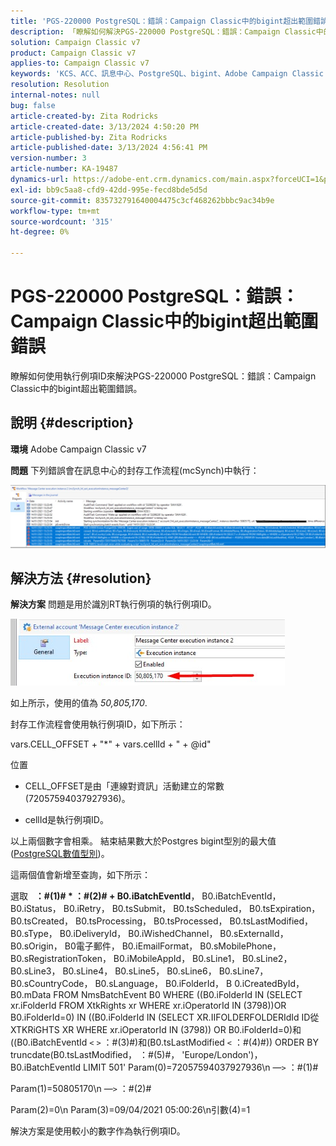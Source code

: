 ```yaml
---
title: 'PGS-220000 PostgreSQL：錯誤：Campaign Classic中的bigint超出範圍錯誤'
description: 「瞭解如何解決PGS-220000 PostgreSQL：錯誤：Campaign Classic中的bigint超出範圍錯誤」
solution: Campaign Classic v7
product: Campaign Classic v7
applies-to: Campaign Classic v7
keywords: 'KCS、ACC、訊息中心、PostgreSQL、bigint、Adobe Campaign Classic v7、PGS-220000、錯誤：bigint超出範圍、疑難排解'
resolution: Resolution
internal-notes: null
bug: false
article-created-by: Zita Rodricks
article-created-date: 3/13/2024 4:50:20 PM
article-published-by: Zita Rodricks
article-published-date: 3/13/2024 4:56:41 PM
version-number: 3
article-number: KA-19487
dynamics-url: https://adobe-ent.crm.dynamics.com/main.aspx?forceUCI=1&pagetype=entityrecord&etn=knowledgearticle&id=f1155bc4-59e1-ee11-904d-6045bd0065b6
exl-id: bb9c5aa8-cfd9-42dd-995e-fecd8bde5d5d
source-git-commit: 835732791640004475c3cf468262bbbc9ac34b9e
workflow-type: tm+mt
source-wordcount: '315'
ht-degree: 0%

---
```


# PGS-220000 PostgreSQL：錯誤：Campaign Classic中的bigint超出範圍錯誤


瞭解如何使用執行例項ID來解決PGS-220000 PostgreSQL：錯誤：Campaign Classic中的bigint超出範圍錯誤。

## 說明 {#description}


<b>環境</b>
Adobe Campaign Classic v7

<b>問題</b>
下列錯誤會在訊息中心的封存工作流程(mcSynch)中執行：

![](assets/___f3155bc4-59e1-ee11-904d-6045bd0065b6___.png)




## 解決方法 {#resolution}


<b>解決方案</b>
問題是用於識別RT執行例項的執行例項ID。

![](assets/b19e48ed-65d1-ec11-a7b5-00224809c556.png)

如上所示，使用的值為 *50,805,170*.

封存工作流程會使用執行例項ID，如下所示：

vars.CELL_OFFSET + &quot;\*&quot; + vars.cellId + &quot; + @id&quot;

位置

- CELL_OFFSET是由「連線對資訊」活動建立的常數(72057594037927936)。

- cellId是執行例項ID。

以上兩個數字會相乘。 結束結果數大於Postgres bigint型別的最大值([PostgreSQL數值型別](https://www.postgresql.org/docs/10/datatype-numeric.html))。

這兩個值會新增至查詢，如下所示：

選取   <b>：#(1)# \* ：#(2)# + B0.iBatchEventId</b>， B0.iBatchEventId， B0.iStatus， B0.iRetry， B0.tsSubmit， B0.tsScheduled， B0.tsExpiration， B0.tsCreated， B0.tsProcessing， B0.tsProcessed， B0.tsLastModified， B0.sType， B0.iDeliveryId， B0.iWishedChannel， B0.sExternalId， B0.sOrigin， B0電子郵件， B0.iEmailFormat， B0.sMobilePhone， B0.sRegistrationToken， B0.iMobileAppId， B0.sLine1， B0.sLine2， B0.sLine3， B0.sLine4， B0.sLine5， B0.sLine6， B0.sLine7， B0.sCountryCode， B0.sLanguage， B0.iFolderId， B 0.iCreatedById， B0.mData FROM NmsBatchEvent B0 WHERE ((B0.iFolderId IN (SELECT xr.iFolderId FROM XtkRights xr WHERE xr.iOperatorId IN (3798))OR B0.iFolderId=0) IN ((B0.iFolderId IN (SELECT XR.IIFOLDERFOLDERIdId ID從XTKRiGHTS XR WHERE xr.iOperatorId IN (3798)) OR B0.iFolderId=0)和((B0.iBatchEventId `<` `>`  ：#(3)#)和(B0.tsLastModified `<`  ：#(4)#)) ORDER BY truncdate(B0.tsLastModified， ：#(5)#， &#39;Europe/London&#39;)， B0.iBatchEventId LIMIT 501&#39; Param(0)=72057594037927936\n —`>`  ：#(1)#

Param(1)=50805170\n —`>`  ：#(2)#

Param(2)=0\n Param(3)=09/04/2021 05:00:26\n引數(4)=1

解決方案是使用較小的數字作為執行例項ID。
